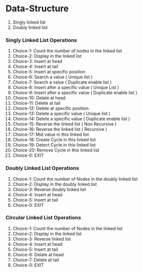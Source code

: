 # Data-Structure

1. Singly linked list
2. Doubly linked list

### Singly Linked List Operations

1. Choice-1: Count the number of nodes in the linked list
2. Choice-2: Display in the linked list
3. Choice-3: Insert at head
4. Choice-4: Insert at tail
5. Choice-5: Insert at specific position
6. Choice-6: Search a value ( Unique list )
7. Choice-7: Search a value ( Duplicate enable list )
8. Choice-8: Insert after a specific value ( Unique List )
9. Choice-9: Insert after a specific value ( Duplicate enable list )
10. Choice-10: Delate at head
11. Choice-11: Delete at tail
12. Choice-12: Delete at specific position
13. Choice-13: Delete a specific value ( Unique list )
14. Choice-14: Delete a specific value ( Duplicate enable list )
15. Choice-15: Reverse the linked list ( Non Recursive )
16. Choice-16: Reverse the linked list ( Recursive )
17. Choice-17: Mid value in this linked list
18. Choice-18: Create Cycle in this linked list
19. Choice-19: Detect Cycle in this linked list
20. Choice-20: Remove Cycle in this linked list
21. Choice-0: EXIT

### Doubly Linked List Operations

1. Choice-1: Count the number of Nodes in the doubly linked list
2. Choice-2: Display in the doubly linked list
3. Choice-3: Reverse doubly linked list
4. Choice-4: Insert at head
5. Choice-5: Insert at tail
6. Choice-0: EXIT

### Circular Linked List Operations

1. Choice-1: Count the number of Nodes in the linked list
2. Choice-2: Display in the linked list
3. Choice-3: Reverse linked list
4. Choice-4: Insert at head
5. Choice-5: Insert at tail
6. Choice-6: Delate at head
7. Choice-7: Delate at tail
8. Choice-0: EXIT
